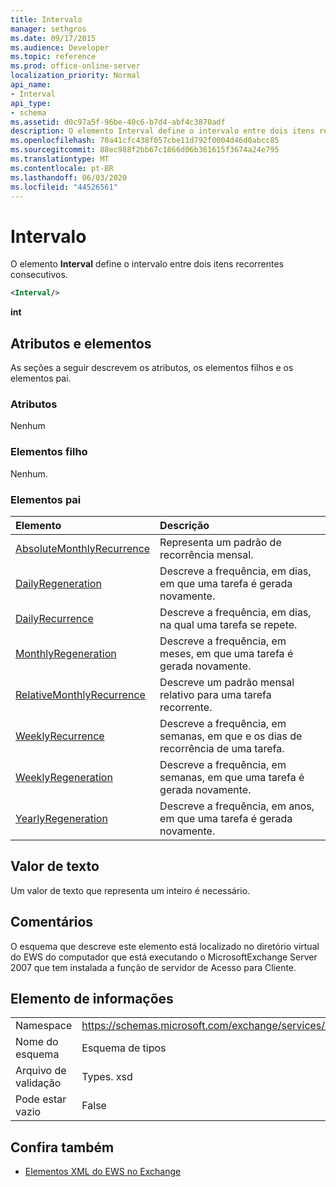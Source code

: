 ```yaml
---
title: Intervalo
manager: sethgros
ms.date: 09/17/2015
ms.audience: Developer
ms.topic: reference
ms.prod: office-online-server
localization_priority: Normal
api_name:
- Interval
api_type:
- schema
ms.assetid: d0c97a5f-96be-40c6-b7d4-abf4c3870adf
description: O elemento Interval define o intervalo entre dois itens recorrentes consecutivos.
ms.openlocfilehash: 70a41cfc438f057cbe11d792f0004d46d0abcc85
ms.sourcegitcommit: 88ec988f2bb67c1866d06b361615f3674a24e795
ms.translationtype: MT
ms.contentlocale: pt-BR
ms.lasthandoff: 06/03/2020
ms.locfileid: "44526561"
---
```

# <a name="interval"></a>Intervalo

O elemento **Interval** define o intervalo entre dois itens recorrentes consecutivos. 
  
```xml
<Interval/>
```

 **int**
## <a name="attributes-and-elements"></a>Atributos e elementos

As seções a seguir descrevem os atributos, os elementos filhos e os elementos pai.
  
### <a name="attributes"></a>Atributos

Nenhum
  
### <a name="child-elements"></a>Elementos filho

Nenhum.
  
### <a name="parent-elements"></a>Elementos pai

|**Elemento**|**Descrição**|
|:-----|:-----|
|[AbsoluteMonthlyRecurrence](absolutemonthlyrecurrence.md) <br/> |Representa um padrão de recorrência mensal.  <br/> |
|[DailyRegeneration](dailyregeneration.md) <br/> |Descreve a frequência, em dias, em que uma tarefa é gerada novamente.  <br/> |
|[DailyRecurrence](dailyrecurrence.md) <br/> |Descreve a frequência, em dias, na qual uma tarefa se repete.  <br/> |
|[MonthlyRegeneration](monthlyregeneration.md) <br/> |Descreve a frequência, em meses, em que uma tarefa é gerada novamente.  <br/> |
|[RelativeMonthlyRecurrence](relativemonthlyrecurrence.md) <br/> |Descreve um padrão mensal relativo para uma tarefa recorrente.  <br/> |
|[WeeklyRecurrence](weeklyrecurrence.md) <br/> |Descreve a frequência, em semanas, em que e os dias de recorrência de uma tarefa.  <br/> |
|[WeeklyRegeneration](weeklyregeneration.md) <br/> |Descreve a frequência, em semanas, em que uma tarefa é gerada novamente.  <br/> |
|[YearlyRegeneration](yearlyregeneration.md) <br/> |Descreve a frequência, em anos, em que uma tarefa é gerada novamente.  <br/> |
   
## <a name="text-value"></a>Valor de texto

Um valor de texto que representa um inteiro é necessário.
  
## <a name="remarks"></a>Comentários

O esquema que descreve este elemento está localizado no diretório virtual do EWS do computador que está executando o MicrosoftExchange Server 2007 que tem instalada a função de servidor de Acesso para Cliente.
  
## <a name="element-information"></a>Elemento de informações

|||
|:-----|:-----|
|Namespace  <br/> |https://schemas.microsoft.com/exchange/services/2006/types  <br/> |
|Nome do esquema  <br/> |Esquema de tipos  <br/> |
|Arquivo de validação  <br/> |Types. xsd  <br/> |
|Pode estar vazio  <br/> |False  <br/> |
   
## <a name="see-also"></a>Confira também



- [Elementos XML do EWS no Exchange](ews-xml-elements-in-exchange.md)

